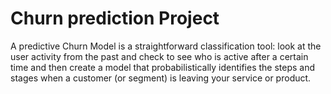 # Churn prediction Project

A predictive Churn Model is a straightforward classification tool: look at the user activity from the past and check to see who is active after a certain time and then create a model that probabilistically identifies the steps and stages when a customer (or segment) is leaving your service or product.

